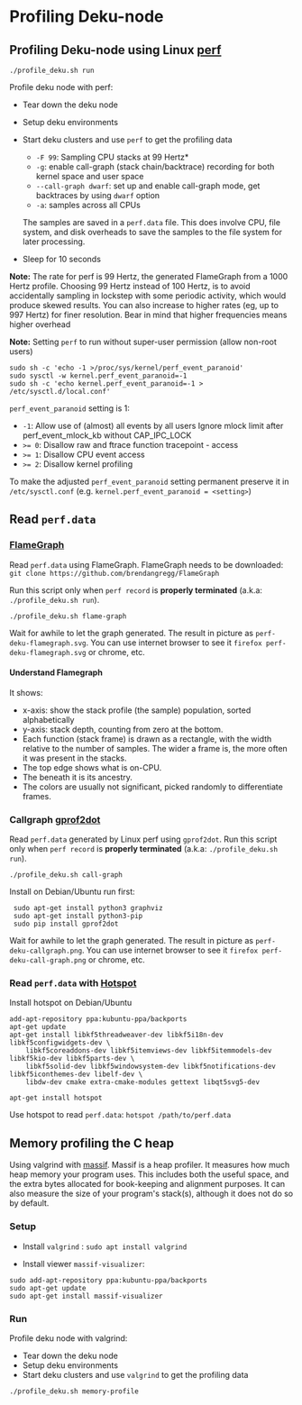 # Profiling Deku-node

## Profiling Deku-node using Linux [perf](https://www.brendangregg.com/perf.html)

```
./profile_deku.sh run
```

Profile deku node with perf:
- Tear down the deku node
- Setup deku environments
- Start deku clusters and use `perf` to get the profiling data
  + `-F 99`: Sampling CPU stacks at 99 Hertz*
  + `-g`: enable call-graph (stack chain/backtrace) recording for both kernel space 
        and user space
  + `--call-graph dwarf`: set up and enable call-graph mode, get backtraces by using `dwarf` option
  + `-a`: samples across all CPUs

  The samples are saved in a `perf.data` file. This does involve CPU, file system, and disk overheads to save the samples to the file system for later processing.
 - Sleep for 10 seconds

**Note:**
The rate for perf is 99 Hertz, the generated FlameGraph from a 1000 Hertz profile.
Choosing 99 Hertz instead of 100 Hertz, is to avoid accidentally sampling in 
lockstep with some periodic activity, which would produce skewed results.
You can also increase to higher rates (eg, up to 997 Hertz) for finer resolution.
Bear in mind that higher frequencies means higher overhead

**Note:** Setting `perf` to run without super-user permission (allow non-root users)

```
sudo sh -c 'echo -1 >/proc/sys/kernel/perf_event_paranoid'
sudo sysctl -w kernel.perf_event_paranoid=-1
sudo sh -c 'echo kernel.perf_event_paranoid=-1 > /etc/sysctl.d/local.conf'
```

`perf_event_paranoid` setting is 1:
- `-1`: Allow use of (almost) all events by all users
      Ignore mlock limit after perf_event_mlock_kb without CAP_IPC_LOCK
- `>= 0`: Disallow raw and ftrace function tracepoint - access
- `>= 1`: Disallow CPU event access
- `>= 2`: Disallow kernel profiling

To make the adjusted `perf_event_paranoid` setting permanent preserve it
in `/etc/sysctl.conf` (e.g. `kernel.perf_event_paranoid = <setting>`)

<!------------------------------------------------------------------------>

##  Read `perf.data`
### [FlameGraph](https://github.com/brendangregg/FlameGraph)

Read `perf.data` using FlameGraph. FlameGraph needs to be downloaded:
 `git clone https://github.com/brendangregg/FlameGraph`

Run this script only when `perf record` is **properly terminated** (a.k.a: `./profile_deku.sh run`).

```
./profile_deku.sh flame-graph
```

Wait for awhile to let the graph generated. The result in picture as `perf-deku-flamegraph.svg`. You can use internet browser to see it `firefox perf-deku-flamegraph.svg` or chrome, etc.

#### Understand Flamegraph
It shows: 
- x-axis: show the stack profile (the sample) population, sorted alphabetically
- y-axis: stack depth, counting from zero at the bottom.
- Each function (stack frame) is drawn as a rectangle, with the width relative to the number of samples. The wider a frame is, the more often it was present in the stacks.
- The top edge shows what is on-CPU.
- The beneath it is its ancestry.
- The colors are usually not significant, picked randomly to differentiate frames.

### Callgraph [gprof2dot](https://github.com/jrfonseca/gprof2dot)
 Read `perf.data` generated by Linux perf using `gprof2dot`.
 Run this script only when `perf record` is **properly terminated** (a.k.a: `./profile_deku.sh run`).

`./profile_deku.sh call-graph`

Install on Debian/Ubuntu run first:

```
 sudo apt-get install python3 graphviz
 sudo apt-get install python3-pip
 sudo pip install gprof2dot
```

Wait for awhile to let the graph generated. The result in picture as `perf-deku-callgraph.png`. You can use internet browser to see it `firefox perf-deku-call-graph.png` or chrome, etc.


### Read `perf.data` with [Hotspot](https://github.com/KDAB/hotspot)

Install hotspot on Debian/Ubuntu

```
add-apt-repository ppa:kubuntu-ppa/backports
apt-get update
apt-get install libkf5threadweaver-dev libkf5i18n-dev libkf5configwidgets-dev \
    libkf5coreaddons-dev libkf5itemviews-dev libkf5itemmodels-dev libkf5kio-dev libkf5parts-dev \
    libkf5solid-dev libkf5windowsystem-dev libkf5notifications-dev libkf5iconthemes-dev libelf-dev \
    libdw-dev cmake extra-cmake-modules gettext libqt5svg5-dev

apt-get install hotspot
```

Use hotspot to read `perf.data`: 
`hotspot /path/to/perf.data`

<!------------------------------------------------------------------------>

## Memory profiling the C heap

 Using valgrind with [massif](https://valgrind.org/docs/manual/ms-manual.html). Massif is a heap profiler. It measures how much heap memory your program uses. This includes both the useful space, and the extra bytes allocated for book-keeping and alignment purposes. It can also measure the size of your program's stack(s), although it does not do so by default.

### Setup
- Install `valgrind` : `sudo apt install valgrind`

- Install viewer `massif-visualizer`: 

```
sudo add-apt-repository ppa:kubuntu-ppa/backports 
sudo apt-get update
sudo apt-get install massif-visualizer
```

### Run
Profile deku node with valgrind:
- Tear down the deku node
- Setup deku environments
- Start deku clusters and use `valgrind` to get the profiling data

`./profile_deku.sh memory-profile`